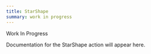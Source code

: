```yaml
---
title: StarShape
summary: work in progress
---
```


Work In Progress

Documentation for the StarShape action will appear here.